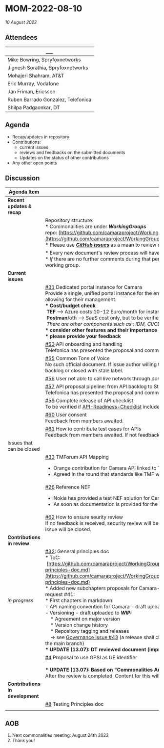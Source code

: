 # MOM-2022-08-10

*10 August 2022*
<br>
## Attendees

| \_\_\_ |
| --- |
| Mike Bowring, Spryfoxnetworks |
| Jignesh Sorathia, Spryfoxnetworks |
| Mohajeri Shahram, AT&T |
| Eric Murray, Vodafone |
| Jan Friman, Ericsson |
| Ruben Barrado Gonzalez, Telefonica |
| Shilpa Padgaonkar, DT |

## Agenda

* Recap/updates in repository
* Contributions:
    * current issues
    * reviews and feedbacks on the submitted documents
    * Updates on the status of other contributions
* Any other open points

## Discussion

| Agenda Item | Description |
| ----------- | ----------- |
| **Recent updates & recap** |  |
|  | Repository structure:<br>\* Commonalities are under <i>**WorkingGroups**</i> repo: [https://github.com/camaraproject/WorkingGroups/tree/main/Commonalities](https://github.com/camaraproject/WorkingGroups/tree/main/Commonalities)<br>\* Please use [***GitHub issues***](https://github.com/camaraproject/WorkingGroups/issues?q=is%3Aissue+is%3Aopen+label%3Acommonalities) as a mean to review or verify the status of each deliverable. |
|  | \* Every new document's review process will have a dedicated GitHub issue<br>\* *If* there are no further comments during that period we consider the document as <b>*final*</b> and <b>*accepted*</b> by the working group. |
| **Current issues** |  |
|  | [#31](https://github.com/camaraproject/WorkingGroups/issues/31) Dedicated portal instance for Camara<br>Provide a single, unified portal instance for the entire project, hosting the different APIs developed and with tools allowing for their management.<br>**\* Cost/budget check**<br> **TEF** --> Azure costs 10-12 Euro/month for instance in prod, administration effort/work - ?<br> **Postman**/oth --> SaaS cost only, but to be verified (open source discounts/partnership)<br> *There are other components such as : IDM, CI/CD, Exposure GW which also should be analyzed.*<br>**\* consider other features and their importance (testing?)**<br>**\* please provide your feedback** |
|  | [#53](https://github.com/camaraproject/WorkingGroups/issues/53) API onboarding and handling<br>Telefonica has presented the proposal and comments are being collected  to consoliate feedback from all members |
|  | [#55](https://github.com/camaraproject/WorkingGroups/issues/55) Common Tone of Voice <br>No such official document. If issue author willing to contribute, the issue can be kept open, else can be marked as backlog or closed with stale label. |
|  | [#56](https://github.com/camaraproject/WorkingGroups/issues/56) User not able to call live network through portal |
|  | [#57](https://github.com/camaraproject/WorkingGroups/issues/57) <span class="s1">API proposal pipeline: from API backlog to SteerCo approval</span><br><span class="s1"></span>Telefonica has presented the proposal and comments are being collected  to consoliate feedback from all members |
|  | [#59](https://github.com/camaraproject/WorkingGroups/issues/59) Complete release of API checklist<br>To be verified if [API-Readiness-Checklist](https://github.com/camaraproject/WorkingGroups/blob/main/Commonalities/documentation/Working/API-Readiness-Checklist.md) includes needed requirements |
|  | [#60](https://github.com/camaraproject/WorkingGroups/issues/60) User consent<br> Feedback from members awaited. |
|  | [#61](https://github.com/camaraproject/WorkingGroups/issues/61) How to contribute test cases for APIs<br>Feedback from members awaited. If not feedback is provided a sample set will be contributed for QoD API. |
| Issues that can be closed |  |
|  | [#33](https://github.com/camaraproject/WorkingGroups/issues/33) TMForum API Mapping<br><ul><li>Orange contribution for Camara API linked to TMF API: [presentation link](https://github.com/camaraproject/WorkingGroups/blob/main/Commonalities/documentation/Contributions/May%2018th%20Camara%20meeting%20v2.pptx)</li><li>Agreed in the round that standards like TMF will be used when applicable</li></ul> |
|  | [#26](https://github.com/camaraproject/WorkingGroups/issues/26) Reference NEF<br><ul><li>Nokia has provided a test NEF solution for Camara.</li><li>As soon as documentation is provided for the same, this issue can be closed</li></ul> |
|  | [#62](https://github.com/camaraproject/WorkingGroups/issues/62) How to ensure seurity review<br>If no feedback is received, security review will be restricted to authN-authZ security scheme used in API spec and issue will be closed. |
| **Contributions in review** ||
| *in progress* | [#32](https://github.com/camaraproject/WorkingGroups/issues/32): General principles doc<br>\* ToC:<br> [https://github.com/camaraproject/WorkingGroups/blob/main/Commonalities/documentation/Deliverables/General-principles-doc.md](https://github.com/camaraproject/WorkingGroups/blob/main/Commonalities/documentation/Deliverables/General-principles-doc.md)<br>\* Added new subchapters proposals for Camara-specific aspects to be reflected in General principles as pull request #41:<br>\* First chapters in markdown:<br>\- API naming convention for Camara \- draft uploaded to [***WIP branch***](https://github.com/camaraproject/WorkingGroups/tree/WIP/Commonalities/documentation/Working)<br>\- Versioning \- draft uploaded to <b>*WIP:*</b><br>    \* Agreement on major version<br>    \* Version change history<br>    \* Repository tagging and releases<br>    -> see [Governance issue #43](https://github.com/camaraproject/Governance/issues/43) (a release shall change the version in the API definition and documentation files in the main branch)<br>**\* UPDATE (13.07): DT reviewed document (improvements & sugestions to be introduced by owner)** |
|  | [#4](https://github.com/camaraproject/WorkingGroups/issues/4) P<span class="js-issue-title markdown-title" style="box-sizing: border-box;">roposal to use GPSI as UE identifier</span><br><br>**\* UPDATE (13.07): Based on "Commonalities AuthN/AuthZ" document, new version prepared with [PR51](https://github.com/camaraproject/WorkingGroups/pull/51)**<br>After the review is completed. Content for this will be moved to a new document. |
| **Contributions in development** |  |
|  | [#8](https://github.com/camaraproject/WorkingGroups/issues/8) Testing Principles doc |
|  |  |

## AOB

1. Next commonalities meeting: August 24th 2022
2. Thank you!
